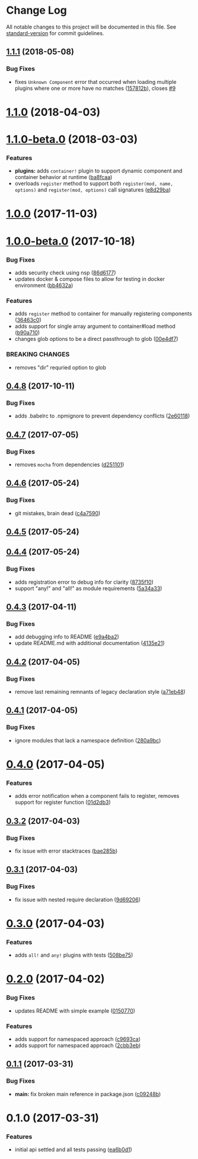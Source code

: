 # Change Log

All notable changes to this project will be documented in this file. See [standard-version](https://github.com/conventional-changelog/standard-version) for commit guidelines.

<a name="1.1.1"></a>
## [1.1.1](https://github.com/cludden/app-container/compare/v1.1.0...v1.1.1) (2018-05-08)


### Bug Fixes

* fixes `Unknown Component` error that occurred when loading multiple plugins where one or more have no matches ([157812b](https://github.com/cludden/app-container/commit/157812b)), closes [#9](https://github.com/cludden/app-container/issues/9)



<a name="1.1.0"></a>
# [1.1.0](https://github.com/cludden/app-container/compare/v1.1.0-beta.0...v1.1.0) (2018-04-03)



<a name="1.1.0-beta.0"></a>
# [1.1.0-beta.0](https://github.com/cludden/app-container/compare/v1.0.0...v1.1.0-beta.0) (2018-03-03)


### Features

* **plugins:** adds `container!` plugin to support dynamic component and container behavior at runtime ([ba8fcaa](https://github.com/cludden/app-container/commit/ba8fcaa))
* overloads `register` method to support both `register(mod, name, options)` and `register(mod, options)` call signatures ([e8d29ba](https://github.com/cludden/app-container/commit/e8d29ba))



<a name="1.0.0"></a>
# [1.0.0](https://github.com/cludden/app-container/compare/v1.0.0-beta.0...v1.0.0) (2017-11-03)



<a name="1.0.0-beta.0"></a>
# [1.0.0-beta.0](https://github.com/cludden/app-container/compare/v0.4.8...v1.0.0-beta.0) (2017-10-18)


### Bug Fixes

* adds security check using nsp ([86d6177](https://github.com/cludden/app-container/commit/86d6177))
* updates docker & compose files to allow for testing in docker environment ([bb4632a](https://github.com/cludden/app-container/commit/bb4632a))


### Features

* adds `register` method to container for manually registering components ([36463c0](https://github.com/cludden/app-container/commit/36463c0))
* adds support for single array argument to container#load method ([b90a710](https://github.com/cludden/app-container/commit/b90a710))
* changes glob options to be a direct passthrough to glob ([00e4df7](https://github.com/cludden/app-container/commit/00e4df7))


### BREAKING CHANGES

* removes "dir" requried option to glob



<a name="0.4.8"></a>
## [0.4.8](https://github.com/cludden/app-container/compare/v0.4.7...v0.4.8) (2017-10-11)


### Bug Fixes

* adds .babelrc to .npmignore to prevent dependency conflicts ([2e60118](https://github.com/cludden/app-container/commit/2e60118))



<a name="0.4.7"></a>
## [0.4.7](https://github.com/cludden/app-container/compare/v0.4.6...v0.4.7) (2017-07-05)


### Bug Fixes

* removes `mocha` from dependencies ([d251101](https://github.com/cludden/app-container/commit/d251101))



<a name="0.4.6"></a>
## [0.4.6](https://github.com/cludden/app-container/compare/v0.4.5...v0.4.6) (2017-05-24)


### Bug Fixes

* git mistakes, brain dead ([c4a7590](https://github.com/cludden/app-container/commit/c4a7590))



<a name="0.4.5"></a>
## [0.4.5](https://github.com/cludden/app-container/compare/v0.4.4...v0.4.5) (2017-05-24)



<a name="0.4.4"></a>
## [0.4.4](https://github.com/cludden/app-container/compare/v0.4.3...v0.4.4) (2017-05-24)


### Bug Fixes

* adds registration error to debug info for clarity ([8735f10](https://github.com/cludden/app-container/commit/8735f10))
* support "any!" and "all!" as module requirements ([5a34a33](https://github.com/cludden/app-container/commit/5a34a33))



<a name="0.4.3"></a>
## [0.4.3](https://github.com/cludden/app-container/compare/v0.4.2...v0.4.3) (2017-04-11)


### Bug Fixes

* add debugging info to README ([e9a4ba2](https://github.com/cludden/app-container/commit/e9a4ba2))
* update README.md with additional documentation ([4135e21](https://github.com/cludden/app-container/commit/4135e21))



<a name="0.4.2"></a>
## [0.4.2](https://github.com/cludden/app-container/compare/v0.4.1...v0.4.2) (2017-04-05)


### Bug Fixes

* remove last remaining remnants of legacy declaration style ([a71eb48](https://github.com/cludden/app-container/commit/a71eb48))



<a name="0.4.1"></a>
## [0.4.1](https://github.com/cludden/app-container/compare/v0.4.0...v0.4.1) (2017-04-05)


### Bug Fixes

* ignore modules that lack a namespace definition ([280a9bc](https://github.com/cludden/app-container/commit/280a9bc))



<a name="0.4.0"></a>
# [0.4.0](https://github.com/cludden/app-container/compare/v0.3.2...v0.4.0) (2017-04-05)


### Features

* adds error notification when a component fails to register, removes support for register function ([01d2db3](https://github.com/cludden/app-container/commit/01d2db3))



<a name="0.3.2"></a>
## [0.3.2](https://github.com/cludden/app-container/compare/v0.3.1...v0.3.2) (2017-04-03)


### Bug Fixes

* fix issue with error stacktraces ([bae285b](https://github.com/cludden/app-container/commit/bae285b))



<a name="0.3.1"></a>
## [0.3.1](https://github.com/cludden/app-container/compare/v0.3.0...v0.3.1) (2017-04-03)


### Bug Fixes

* fix issue with nested require declaration ([9d69206](https://github.com/cludden/app-container/commit/9d69206))



<a name="0.3.0"></a>
# [0.3.0](https://github.com/cludden/app-container/compare/v0.2.0...v0.3.0) (2017-04-03)


### Features

* adds `all!` and `any!` plugins with tests ([508be75](https://github.com/cludden/app-container/commit/508be75))



<a name="0.2.0"></a>
# [0.2.0](https://github.com/cludden/app-container/compare/v0.1.1...v0.2.0) (2017-04-02)


### Bug Fixes

* updates README with simple example ([0150770](https://github.com/cludden/app-container/commit/0150770))


### Features

* adds support for namespaced approach ([c9693ca](https://github.com/cludden/app-container/commit/c9693ca))
* adds support for namespaced approach ([2cbb3eb](https://github.com/cludden/app-container/commit/2cbb3eb))



<a name="0.1.1"></a>
## [0.1.1](https://github.com/cludden/app-container/compare/v0.1.0...v0.1.1) (2017-03-31)


### Bug Fixes

* **main:** fix broken main reference in package.json ([c09248b](https://github.com/cludden/app-container/commit/c09248b))



<a name="0.1.0"></a>
# 0.1.0 (2017-03-31)


### Features

* initial api settled and all tests passing ([ea6b0d1](https://github.com/cludden/app-container/commit/ea6b0d1))
